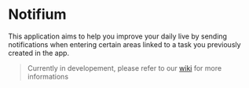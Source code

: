 # Notifium
This application aims to help you improve your daily live by sending notifications when entering certain areas linked to a task you previously created in the app.

> Currently in developement, please refer to our [wiki](https://github.com/HE-Arc/Notifium/wiki) for more informations
